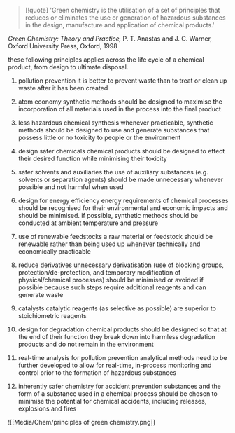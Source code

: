 
> [!quote] 
> 'Green chemistry is the utilisation of a set of principles that reduces or eliminates the use or generation of hazardous substances in the design, manufacture and application of chemical products.'
> 
*Green Chemistry: Theory and Practice,* P. T. Anastas and J. C. Warner,
Oxford University Press, Oxford, 1998

these following principles applies across the life cycle of a chemical product, from design to ultimate disposal.

1. pollution prevention
it is better to prevent waste than to treat or clean up waste after it has been created

2. atom economy
synthetic methods should be designed to maximise the incorporation of all materials used in the process into the final product

3. less hazardous chemical synthesis
whenever practicable, synthetic methods should be designed to use and generate substances that possess little or no toxicity to people or the environment

4. design safer chemicals
chemical products should be designed to effect their desired function while minimising their toxicity

5. safer solvents and auxiliaries
the use of auxiliary substances (e.g. solvents or separation agents) should be made unnecessary whenever possible and not harmful when used

6. design for energy efficiency
energy requirements of chemical processes should be recognised for their environmental and economic impacts and should be minimised. if possible, synthetic methods should be conducted at ambient temperature and pressure

7. use of renewable feedstocks
a raw material or feedstock should be renewable rather than being used up whenever technically and economically practicable

8. reduce derivatives
unnecessary derivatisation (use of blocking groups, protection/de-protection, and temporary modification of physical/chemical processes) should be minimised or avoided if possible because such steps require additional reagents and can generate waste

9. catalysts
catalytic reagents (as selective as possible) are superior to stoichiometric reagents

10. design for degradation
chemical products should be designed so that at the end of their function they break down into harmless degradation products and do not remain in the environment

11. real-time analysis for pollution prevention
analytical methods need to be further developed to allow for real-time, in-process monitoring and control prior to the formation of hazardous substances

12. inherently safer chemistry for accident prevention
substances and the form of a substance used in a chemical process should be chosen to minimise the potential for chemical accidents, including releases, explosions and fires

![[Media/Chem/principles of green chemistry.png]]